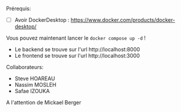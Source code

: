 Prérequis:

- [ ] Avoir DockerDesktop : https://www.docker.com/products/docker-desktop/

Vous pouvez maintenant lancer le `docker compose up -d` !

- Le backend se trouve sur l'url http://localhost:8000
- Le frontend se trouve sur l'url http://localhost:3000

Collaborateurs:

- Steve HOAREAU
- Nassim MOSLEH
- Safae IZOUKA

A l'attention de Mickael Berger